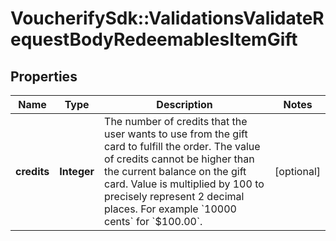 # VoucherifySdk::ValidationsValidateRequestBodyRedeemablesItemGift

## Properties

| Name | Type | Description | Notes |
| ---- | ---- | ----------- | ----- |
| **credits** | **Integer** | The number of credits that the user wants to use from the gift card to fulfill the order. The value of credits cannot be higher than the current balance on the gift card. Value is multiplied by 100 to precisely represent 2 decimal places. For example &#x60;10000 cents&#x60; for &#x60;$100.00&#x60;. | [optional] |

